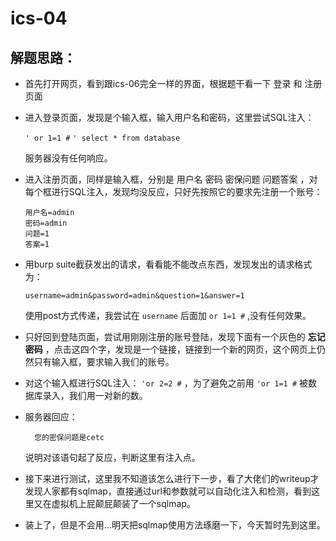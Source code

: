 # ics-04

## 解题思路：

- 首先打开网页，看到跟ics-06完全一样的界面，根据题干看一下 登录 和 注册 页面

- 进入登录页面，发现是个输入框，输入用户名和密码，这里尝试SQL注入：

    `' or 1=1 #` `' select * from database` 

    服务器没有任何响应。

- 进入注册页面，同样是输入框，分别是 用户名 密码 密保问题 问题答案 ，对每个框进行SQL注入，发现均没反应，只好先按照它的要求先注册一个账号：

    ```
    用户名=admin
    密码=admin
    问题=1
    答案=1
    ```

- 用burp suite截获发出的请求，看看能不能改点东西，发现发出的请求格式为：

    `username=admin&password=admin&question=1&answer=1`

    使用post方式传递，我尝试在 `username` 后面加 `or 1=1 #` ,没有任何效果。

- 只好回到登陆页面，尝试用刚刚注册的账号登陆，发现下面有一个灰色的 **忘记密码** ，点击这四个字，发现是一个链接，链接到一个新的网页，这个网页上仍然只有输入框，要求输入我们的账号。

- 对这个输入框进行SQL注入： `'or 2=2 #` ，为了避免之前用 `'or 1=1 #` 被数据库录入，我们用一对新的数。

- 服务器回应：

        您的密保问题是cetc

    说明对该语句起了反应，判断这里有注入点。

- 接下来进行测试，这里我不知道该怎么进行下一步，看了大佬们的writeup才发现人家都有sqlmap，直接通过url和参数就可以自动化注入和检测，看到这里又在虚拟机上屁颠屁颠装了一个sqlmap。

- 装上了，但是不会用...明天把sqlmap使用方法琢磨一下，今天暂时先到这里。